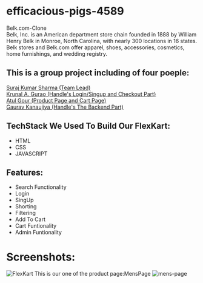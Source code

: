 # efficacious-pigs-4589
Belk.com-Clone
<br>
Belk, Inc. is an American department store chain founded in 1888 by William Henry Belk in Monroe, North Carolina, with nearly 300 locations in 16 states. Belk stores and Belk.com offer apparel, shoes, accessories, cosmetics, home furnishings, and wedding registry. 
<br>
## This is a group project including of four poeple:
[Suraj Kumar Sharma (Team Lead)](https://github.com/geniusuraj/)
<br>
[Krunal A. Gurao (Handle's Login/Singup and Checkout Part)](https://github.com/KrunalGurao)
<br>
[Atul Gour (Product Page and Cart Page)](https://github.com/AtulGour17)
<br>
[Gaurav Kanaujiya (Handle's The Backend Part)](https://github.com/Gaurav-G-K)
<br>
## **TechStack We Used To Build Our FlexKart:**
+ HTML
+ CSS
+ JAVASCRIPT
## Features:
+ Search Functionality
+ Login
+ SingUp
+ Shorting
+ Filtering
+ Add To Cart
+ Cart Funtionality
+ Admin Funtionality
# Screenshots:
![FlexKart](https://user-images.githubusercontent.com/89844657/221492922-cc139707-bf2d-4db4-ab61-7f8f48d9bb37.png)
This is our one of the product page:MensPage
![mens-page](https://user-images.githubusercontent.com/89844657/221493133-afac7599-fb01-42f0-98ec-00351f37750c.png)
